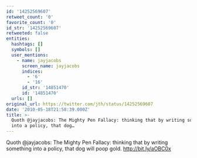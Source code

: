 ```yaml
---
id: '14252569607'
retweet_count: '0'
favorite_count: '0'
id_str: '14252569607'
retweeted: false
entities:
  hashtags: []
  symbols: []
  user_mentions:
    - name: jayjacobs
      screen_name: jayjacobs
      indices:
        - '6'
        - '16'
      id_str: '14851470'
      id: '14851470'
  urls: []
original_url: https://twitter.com/jth/status/14252569607
date: '2010-05-18T21:58:39.000Z'
title: >-
  Quoth @jayjacobs: The Mighty Pen Fallacy: thinking that by writing something
  into a policy, that dog…
---
```


Quoth @jayjacobs: The Mighty Pen Fallacy: thinking that by writing something into a policy, that dog will poop gold. http://bit.ly/aOBC0x